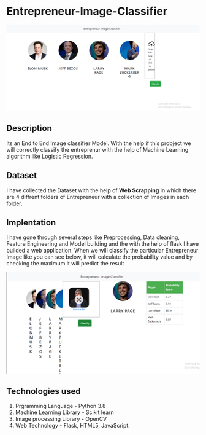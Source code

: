 # Entrepreneur-Image-Classifier
![plot](./1.png)

## Description
Its an End to End Image classifier Model. With the help if this probject we will correctly classify the entreprenur with the help of Machine Learning algorithm like Logistic Regression.

## Dataset
I have collected the Dataset with the help of **Web Scrapping** in which there are 4 diffrent folders of Entrepreneur with a collection of Images in each folder.


## Implentation
I have gone through several steps like Preprocessing, Data cleaning, Feature Engineering and Model building and the with the help of flask I have builded a web application.
When we will classify the particular Entrepreneur Image like you can see below, it will calculate the probability value and by checking the maximum it will predict the result 

![plot](./2.png)

## Technologies used

1. Prgramming Language - Python 3.8
2. Machine Learning Library - Scikit learn
3. Image processing Library - OpenCV
4. Web Technology - Flask, HTML5, JavaScript.



